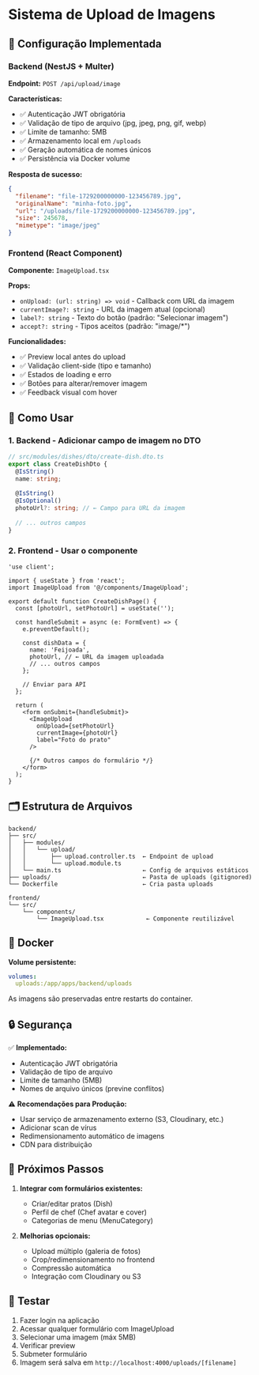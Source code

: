 # Sistema de Upload de Imagens

## 📸 Configuração Implementada

### Backend (NestJS + Multer)

**Endpoint:** `POST /api/upload/image`

**Características:**
- ✅ Autenticação JWT obrigatória
- ✅ Validação de tipo de arquivo (jpg, jpeg, png, gif, webp)
- ✅ Limite de tamanho: 5MB
- ✅ Armazenamento local em `/uploads`
- ✅ Geração automática de nomes únicos
- ✅ Persistência via Docker volume

**Resposta de sucesso:**
```json
{
  "filename": "file-1729200000000-123456789.jpg",
  "originalName": "minha-foto.jpg",
  "url": "/uploads/file-1729200000000-123456789.jpg",
  "size": 245678,
  "mimetype": "image/jpeg"
}
```

### Frontend (React Component)

**Componente:** `ImageUpload.tsx`

**Props:**
- `onUpload: (url: string) => void` - Callback com URL da imagem
- `currentImage?: string` - URL da imagem atual (opcional)
- `label?: string` - Texto do botão (padrão: "Selecionar imagem")
- `accept?: string` - Tipos aceitos (padrão: "image/*")

**Funcionalidades:**
- ✅ Preview local antes do upload
- ✅ Validação client-side (tipo e tamanho)
- ✅ Estados de loading e erro
- ✅ Botões para alterar/remover imagem
- ✅ Feedback visual com hover

## 🎯 Como Usar

### 1. Backend - Adicionar campo de imagem no DTO

```typescript
// src/modules/dishes/dto/create-dish.dto.ts
export class CreateDishDto {
  @IsString()
  name: string;
  
  @IsString()
  @IsOptional()
  photoUrl?: string; // ← Campo para URL da imagem
  
  // ... outros campos
}
```

### 2. Frontend - Usar o componente

```tsx
'use client';

import { useState } from 'react';
import ImageUpload from '@/components/ImageUpload';

export default function CreateDishPage() {
  const [photoUrl, setPhotoUrl] = useState('');
  
  const handleSubmit = async (e: FormEvent) => {
    e.preventDefault();
    
    const dishData = {
      name: 'Feijoada',
      photoUrl, // ← URL da imagem uploadada
      // ... outros campos
    };
    
    // Enviar para API
  };
  
  return (
    <form onSubmit={handleSubmit}>
      <ImageUpload
        onUpload={setPhotoUrl}
        currentImage={photoUrl}
        label="Foto do prato"
      />
      
      {/* Outros campos do formulário */}
    </form>
  );
}
```

## 🗂️ Estrutura de Arquivos

```
backend/
├── src/
│   ├── modules/
│   │   └── upload/
│   │       ├── upload.controller.ts  ← Endpoint de upload
│   │       └── upload.module.ts
│   └── main.ts                       ← Config de arquivos estáticos
├── uploads/                          ← Pasta de uploads (gitignored)
└── Dockerfile                        ← Cria pasta uploads

frontend/
└── src/
    └── components/
        └── ImageUpload.tsx            ← Componente reutilizável
```

## 🐳 Docker

**Volume persistente:**
```yaml
volumes:
  uploads:/app/apps/backend/uploads
```

As imagens são preservadas entre restarts do container.

## 🔒 Segurança

✅ **Implementado:**
- Autenticação JWT obrigatória
- Validação de tipo de arquivo
- Limite de tamanho (5MB)
- Nomes de arquivo únicos (previne conflitos)

⚠️ **Recomendações para Produção:**
- Usar serviço de armazenamento externo (S3, Cloudinary, etc.)
- Adicionar scan de vírus
- Redimensionamento automático de imagens
- CDN para distribuição

## 📝 Próximos Passos

1. **Integrar com formulários existentes:**
   - Criar/editar pratos (Dish)
   - Perfil de chef (Chef avatar e cover)
   - Categorias de menu (MenuCategory)

2. **Melhorias opcionais:**
   - Upload múltiplo (galeria de fotos)
   - Crop/redimensionamento no frontend
   - Compressão automática
   - Integração com Cloudinary ou S3

## 🧪 Testar

1. Fazer login na aplicação
2. Acessar qualquer formulário com ImageUpload
3. Selecionar uma imagem (máx 5MB)
4. Verificar preview
5. Submeter formulário
6. Imagem será salva em `http://localhost:4000/uploads/[filename]`

